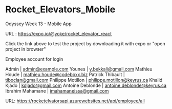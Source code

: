 # Rocket_Elevators_Mobile

Odyssey Week 13 - Mobile App

URL : https://expo.io/@yoke/rocket_elevator_react

Click the link above to test the project by downloading it with expo or "open project in browser"

Employee account for login

Admin | admin@example.com
Younes | y.bekkali@gmail.com
Mathieu Houde | mathieu.houde@codeboxx.biz
Patrick Thibault | tiboclan@gmail.com
Philippe Motillon | philippe.motillon@keyrus.ca
Khalid Kjado | kdjado@gmail.com
Antoine Deblonde | antoine.deblonde@keyrus.ca
Ibrahim Mahamane | imahamaneissa@gmail.com

URL: https://rocketelvatorsapi.azurewebsites.net/api/employee/all
